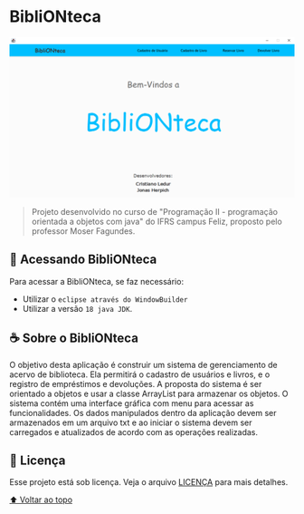 # BibliONteca

<img src="imgProjeto.png" alt="exemplo imagem">

> Projeto desenvolvido no curso de "Programação II - programação orientada a objetos com java" do IFRS campus Feliz, proposto pelo professor Moser Fagundes.

## 🚀 Acessando BibliONteca

Para acessar a BibliONteca, se faz necessário:

* Utilizar o `eclipse através do WindowBuilder`
* Utilizar a versão `18 java JDK`.

## ☕ Sobre o BibliONteca

O objetivo desta aplicação é construir um sistema de gerenciamento de acervo de biblioteca. Ela permitirá o cadastro de usuários e livros, e o registro de empréstimos e devoluções.
A proposta do sistema é ser orientado a objetos e usar a classe ArrayList para armazenar os objetos. O sistema contém uma interface gráfica com menu para acessar as funcionalidades. Os dados manipulados dentro da aplicação devem ser armazenados em um arquivo txt e ao iniciar o sistema devem ser carregados e atualizados de acordo com as operações realizadas.

## 📝 Licença

Esse projeto está sob licença. Veja o arquivo [LICENÇA](LICENSE.md) para mais detalhes.

[⬆ Voltar ao topo](#BibliONteca)<br>
